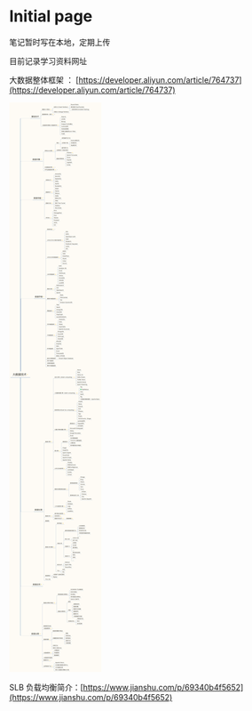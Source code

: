 # Initial page

笔记暂时写在本地，定期上传

目前记录学习资料网址



大数据整体框架 ： [https://developer.aliyun.com/article/764737](https://developer.aliyun.com/article/764737)

![](.gitbook/assets/da-shu-ju-kuang-jia-ti-xi-.png)

SLB 负载均衡简介：[https://www.jianshu.com/p/69340b4f5652](https://www.jianshu.com/p/69340b4f5652)





